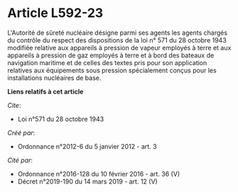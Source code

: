 # Article L592-23

L'Autorité de sûreté nucléaire désigne parmi ses agents les agents chargés du contrôle du respect des dispositions de la loi
n° 571 du 28 octobre 1943 modifiée relative aux appareils à pression de vapeur employés à terre et aux appareils à pression
de gaz employés à terre et à bord des bateaux de navigation maritime et de celles des textes pris pour son application
relatives aux équipements sous pression spécialement conçus pour les installations nucléaires de base.

**Liens relatifs à cet article**

_Cite_:

  - Loi n°571 du 28 octobre 1943

_Créé par_:

  - Ordonnance n°2012-6 du 5 janvier 2012 - art. 3

_Cité par_:

  - Ordonnance n°2016-128 du 10 février 2016 - art. 36 (V)
  - Décret n°2019-190 du 14 mars 2019 - art. 12 (V)
